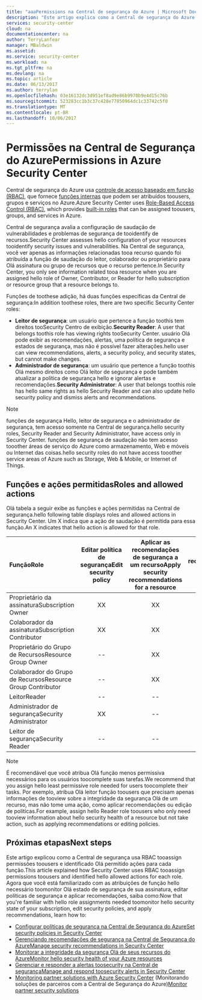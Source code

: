 ```yaml
---
title: "aaaPermissions na Central de segurança do Azure | Microsoft Docs"
description: "Este artigo explica como a Central de segurança do Azure usa toousers de permissões de tooassign de controle de acesso baseado em função e identifica Olá permitido ações para cada função."
services: security-center
cloud: na
documentationcenter: na
author: TerryLanfear
manager: MBaldwin
ms.assetid: 
ms.service: security-center
ms.workload: na
ms.tgt_pltfrm: na
ms.devlang: na
ms.topic: article
ms.date: 06/13/2017
ms.author: terrylan
ms.openlocfilehash: 03e16132dc3d951ef8ad9e86b9970b9e4d15c76b
ms.sourcegitcommit: 523283cc1b3c37c428e77850964dc1c33742c5f0
ms.translationtype: MT
ms.contentlocale: pt-BR
ms.lasthandoff: 10/06/2017
---
```

# <a name="permissions-in-azure-security-center"></a><span data-ttu-id="01f70-103">Permissões na Central de Segurança do Azure</span><span class="sxs-lookup"><span data-stu-id="01f70-103">Permissions in Azure Security Center</span></span>

<span data-ttu-id="01f70-104">Central de segurança do Azure usa [controle de acesso baseado em função (RBAC)](../active-directory/role-based-access-control-configure.md), que fornece [funções internas](../active-directory/role-based-access-built-in-roles.md) que podem ser atribuídos toousers, grupos e serviços no Azure.</span><span class="sxs-lookup"><span data-stu-id="01f70-104">Azure Security Center uses [Role-Based Access Control (RBAC)](../active-directory/role-based-access-control-configure.md), which provides [built-in roles](../active-directory/role-based-access-built-in-roles.md) that can be assigned toousers, groups, and services in Azure.</span></span>

<span data-ttu-id="01f70-105">Central de segurança avalia a configuração de saudação de vulnerabilidades e problemas de segurança de tooidentify de recursos.</span><span class="sxs-lookup"><span data-stu-id="01f70-105">Security Center assesses hello configuration of your resources tooidentify security issues and vulnerabilities.</span></span> <span data-ttu-id="01f70-106">Na Central de segurança, você ver apenas as informações relacionadas tooa recurso quando foi atribuída a função de saudação do leitor, colaborador ou proprietário para Olá assinatura ou grupo de recursos que o recurso pertence.</span><span class="sxs-lookup"><span data-stu-id="01f70-106">In Security Center, you only see information related tooa resource when you are assigned hello role of Owner, Contributor, or Reader for hello subscription or resource group that a resource belongs to.</span></span>

<span data-ttu-id="01f70-107">Funções de toothese adição, há duas funções específicas da Central de segurança:</span><span class="sxs-lookup"><span data-stu-id="01f70-107">In addition toothese roles, there are two specific Security Center roles:</span></span>

* <span data-ttu-id="01f70-108">**Leitor de segurança**: um usuário que pertence a função toothis tem direitos tooSecurity Centro de exibição.</span><span class="sxs-lookup"><span data-stu-id="01f70-108">**Security Reader**: A user that belongs toothis role has viewing rights tooSecurity Center.</span></span> <span data-ttu-id="01f70-109">usuário Olá pode exibir as recomendações, alertas, uma política de segurança e estados de segurança, mas não é possível fazer alterações.</span><span class="sxs-lookup"><span data-stu-id="01f70-109">hello user can view recommendations, alerts, a security policy, and security states, but cannot make changes.</span></span>
* <span data-ttu-id="01f70-110">**Administrador de segurança**: um usuário que pertence a função toothis Olá mesmo direitos como Olá leitor de segurança e pode também atualizar a política de segurança hello e ignorar alertas e recomendações.</span><span class="sxs-lookup"><span data-stu-id="01f70-110">**Security Administrator**: A user that belongs toothis role has hello same rights as hello Security Reader and can also update hello security policy and dismiss alerts and recommendations.</span></span>

> [!NOTE]
> <span data-ttu-id="01f70-111">funções de segurança Hello, leitor de segurança e o administrador de segurança, tem acesso somente na Central de segurança.</span><span class="sxs-lookup"><span data-stu-id="01f70-111">hello security roles, Security Reader and Security Administrator, have access only in Security Center.</span></span> <span data-ttu-id="01f70-112">funções de segurança de saudação não tem acesso tooother áreas de serviço do Azure como armazenamento, Web e móveis ou Internet das coisas.</span><span class="sxs-lookup"><span data-stu-id="01f70-112">hello security roles do not have access tooother service areas of Azure such as Storage, Web & Mobile, or Internet of Things.</span></span>
>
>

## <a name="roles-and-allowed-actions"></a><span data-ttu-id="01f70-113">Funções e ações permitidas</span><span class="sxs-lookup"><span data-stu-id="01f70-113">Roles and allowed actions</span></span>

<span data-ttu-id="01f70-114">Olá tabela a seguir exibe as funções e ações permitidas na Central de segurança.</span><span class="sxs-lookup"><span data-stu-id="01f70-114">hello following table displays roles and allowed actions in Security Center.</span></span> <span data-ttu-id="01f70-115">Um X indica que a ação de saudação é permitida para essa função.</span><span class="sxs-lookup"><span data-stu-id="01f70-115">An X indicates that hello action is allowed for that role.</span></span>

| <span data-ttu-id="01f70-116">Função</span><span class="sxs-lookup"><span data-stu-id="01f70-116">Role</span></span> | <span data-ttu-id="01f70-117">Editar política de segurança</span><span class="sxs-lookup"><span data-stu-id="01f70-117">Edit security policy</span></span> | <span data-ttu-id="01f70-118">Aplicar as recomendações de segurança a um recurso</span><span class="sxs-lookup"><span data-stu-id="01f70-118">Apply security recommendations for a resource</span></span> | <span data-ttu-id="01f70-119">Ignorar alertas e recomendações</span><span class="sxs-lookup"><span data-stu-id="01f70-119">Dismiss alerts and recommendations</span></span> | <span data-ttu-id="01f70-120">Exibir alertas e recomendações</span><span class="sxs-lookup"><span data-stu-id="01f70-120">View alerts and recommendations</span></span> |
|:--- |:---:|:---:|:---:|:---:|
| <span data-ttu-id="01f70-121">Proprietário da assinatura</span><span class="sxs-lookup"><span data-stu-id="01f70-121">Subscription Owner</span></span> | <span data-ttu-id="01f70-122">X</span><span class="sxs-lookup"><span data-stu-id="01f70-122">X</span></span> | <span data-ttu-id="01f70-123">X</span><span class="sxs-lookup"><span data-stu-id="01f70-123">X</span></span> | <span data-ttu-id="01f70-124">X</span><span class="sxs-lookup"><span data-stu-id="01f70-124">X</span></span> | <span data-ttu-id="01f70-125">X</span><span class="sxs-lookup"><span data-stu-id="01f70-125">X</span></span> |
| <span data-ttu-id="01f70-126">Colaborador da assinatura</span><span class="sxs-lookup"><span data-stu-id="01f70-126">Subscription Contributor</span></span> | <span data-ttu-id="01f70-127">X</span><span class="sxs-lookup"><span data-stu-id="01f70-127">X</span></span> | <span data-ttu-id="01f70-128">X</span><span class="sxs-lookup"><span data-stu-id="01f70-128">X</span></span> | <span data-ttu-id="01f70-129">X</span><span class="sxs-lookup"><span data-stu-id="01f70-129">X</span></span> | <span data-ttu-id="01f70-130">X</span><span class="sxs-lookup"><span data-stu-id="01f70-130">X</span></span> |
| <span data-ttu-id="01f70-131">Proprietário do Grupo de Recursos</span><span class="sxs-lookup"><span data-stu-id="01f70-131">Resource Group Owner</span></span> | -- | <span data-ttu-id="01f70-132">X</span><span class="sxs-lookup"><span data-stu-id="01f70-132">X</span></span> | -- | <span data-ttu-id="01f70-133">X</span><span class="sxs-lookup"><span data-stu-id="01f70-133">X</span></span> |
| <span data-ttu-id="01f70-134">Colaborador do Grupo de Recursos</span><span class="sxs-lookup"><span data-stu-id="01f70-134">Resource Group Contributor</span></span> | -- | <span data-ttu-id="01f70-135">X</span><span class="sxs-lookup"><span data-stu-id="01f70-135">X</span></span> | -- | <span data-ttu-id="01f70-136">X</span><span class="sxs-lookup"><span data-stu-id="01f70-136">X</span></span> |
| <span data-ttu-id="01f70-137">Leitor</span><span class="sxs-lookup"><span data-stu-id="01f70-137">Reader</span></span> | -- | -- | -- | <span data-ttu-id="01f70-138">X</span><span class="sxs-lookup"><span data-stu-id="01f70-138">X</span></span> |
| <span data-ttu-id="01f70-139">Administrador de segurança</span><span class="sxs-lookup"><span data-stu-id="01f70-139">Security Administrator</span></span> | <span data-ttu-id="01f70-140">X</span><span class="sxs-lookup"><span data-stu-id="01f70-140">X</span></span> | -- | <span data-ttu-id="01f70-141">X</span><span class="sxs-lookup"><span data-stu-id="01f70-141">X</span></span> | <span data-ttu-id="01f70-142">X</span><span class="sxs-lookup"><span data-stu-id="01f70-142">X</span></span> |
| <span data-ttu-id="01f70-143">Leitor de segurança</span><span class="sxs-lookup"><span data-stu-id="01f70-143">Security Reader</span></span> | -- | -- | -- | <span data-ttu-id="01f70-144">X</span><span class="sxs-lookup"><span data-stu-id="01f70-144">X</span></span> |

> [!NOTE]
> <span data-ttu-id="01f70-145">É recomendável que você atribua Olá função menos permissiva necessários para os usuários toocomplete suas tarefas.</span><span class="sxs-lookup"><span data-stu-id="01f70-145">We recommend that you assign hello least permissive role needed for users toocomplete their tasks.</span></span> <span data-ttu-id="01f70-146">Por exemplo, atribua Olá leitor função toousers que precisam apenas informações de tooview sobre a integridade da segurança Olá de um recurso, mas não tome uma ação, como aplicar recomendações ou edição de políticas.</span><span class="sxs-lookup"><span data-stu-id="01f70-146">For example, assign hello Reader role toousers who only need tooview information about hello security health of a resource but not take action, such as applying recommendations or editing policies.</span></span>
>
>

## <a name="next-steps"></a><span data-ttu-id="01f70-147">Próximas etapas</span><span class="sxs-lookup"><span data-stu-id="01f70-147">Next steps</span></span>
<span data-ttu-id="01f70-148">Este artigo explicou como a Central de segurança usa RBAC tooassign permissões toousers e identificado Olá permitido ações para cada função.</span><span class="sxs-lookup"><span data-stu-id="01f70-148">This article explained how Security Center uses RBAC tooassign permissions toousers and identified hello allowed actions for each role.</span></span> <span data-ttu-id="01f70-149">Agora que você está familiarizado com as atribuições de função hello necessário toomonitor Olá estado de segurança de sua assinatura, editar políticas de segurança e aplicar recomendações, saiba como:</span><span class="sxs-lookup"><span data-stu-id="01f70-149">Now that you're familiar with hello role assignments needed toomonitor hello security state of your subscription, edit security policies, and apply recommendations, learn how to:</span></span>

- [<span data-ttu-id="01f70-150">Configurar políticas de segurança na Central de Segurança do Azure</span><span class="sxs-lookup"><span data-stu-id="01f70-150">Set security policies in Security Center</span></span>](security-center-policies.md)
- [<span data-ttu-id="01f70-151">Gerenciando recomendações de segurança na Central de Segurança do Azure</span><span class="sxs-lookup"><span data-stu-id="01f70-151">Manage security recommendations in Security Center</span></span>](security-center-recommendations.md)
- [<span data-ttu-id="01f70-152">Monitorar a integridade da segurança Olá de seus recursos do Azure</span><span class="sxs-lookup"><span data-stu-id="01f70-152">Monitor hello security health of your Azure resources</span></span>](security-center-monitoring.md)
- [<span data-ttu-id="01f70-153">Gerenciar e responder a alertas toosecurity na Central de segurança</span><span class="sxs-lookup"><span data-stu-id="01f70-153">Manage and respond toosecurity alerts in Security Center</span></span>](security-center-managing-and-responding-alerts.md)
- <span data-ttu-id="01f70-154">[Monitoring partner solutions with Azure Security Center](security-center-partner-solutions.md) (Monitorando soluções de parceiros com a Central de Segurança do Azure)</span><span class="sxs-lookup"><span data-stu-id="01f70-154">[Monitor partner security solutions](security-center-partner-solutions.md)</span></span>
